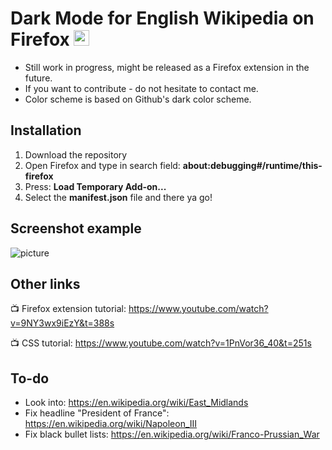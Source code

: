 # Dark Mode for English Wikipedia on Firefox <img src="https://github.com/alfredhirschfeld/Dark-Mode-Wikipedia/blob/master/dark_wiki_icon.png" width="25" height="25">

* Still work in progress, might be released as a Firefox extension in the future.
* If you want to contribute - do not hesitate to contact me.
* Color scheme is based on Github's dark color scheme.

## Installation

1. Download the repository
2. Open Firefox and type in search field: **about:debugging#/runtime/this-firefox**
3. Press: **Load Temporary Add-on...**
4. Select the **manifest.json** file and there ya go!

## Screenshot example
![picture](https://github.com/alfredhirschfeld/Dark-Mode-Wikipedia/blob/master/screenshot.png)

## Other links

📺 Firefox extension tutorial: https://www.youtube.com/watch?v=9NY3wx9iEzY&t=388s

📺 CSS tutorial: https://www.youtube.com/watch?v=1PnVor36_40&t=251s

## To-do ##

* Look into: https://en.wikipedia.org/wiki/East_Midlands
* Fix headline "President of France": https://en.wikipedia.org/wiki/Napoleon_III
* Fix black bullet lists: https://en.wikipedia.org/wiki/Franco-Prussian_War
